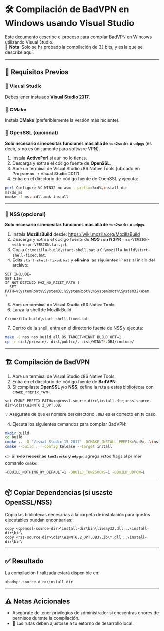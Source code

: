 # 🛠️ Compilación de BadVPN en Windows usando Visual Studio

Este documento describe el proceso para compilar BadVPN en Windows utilizando Visual Studio.  
🔹 **Nota:** Solo se ha probado la compilación de 32 bits, y es la que se describe aquí.

---

## 🔧 Requisitos Previos

### 🧰 Visual Studio

Debes tener instalado **Visual Studio 2017**.

### 🧱 CMake

Instala **CMake** (preferiblemente la versión más reciente).

### 🔐 OpenSSL (opcional)

**Solo necesario si necesitas funciones más allá de `tun2socks` o `udpgw`** (es decir, si no es únicamente para software VPN).

1. Instala **ActivePerl** si aún no lo tienes.
2. Descarga y extrae el código fuente de **OpenSSL**.
3. Abre un terminal de Visual Studio x86 Native Tools (ubicado en Programas -> Visual Studio 2017).
4. Entra en el directorio del código fuente de OpenSSL y ejecuta:

```bash
perl Configure VC-WIN32 no-asm --prefix=%cd%\install-dir
ms\do_ms
nmake -f ms\ntdll.mak install
```

---

### 🔐 NSS (opcional)

**Solo necesario si necesitas funciones más allá de `tun2socks` o `udpgw`**.

1. Instala **MozillaBuild** desde: https://wiki.mozilla.org/MozillaBuild  
2. Descarga y extrae el código fuente de **NSS con NSPR** (`nss-VERSION-with-nspr-VERSION.tar.gz`).
3. Copia `C:\mozilla-build\start-shell.bat` a `C:\mozilla-build\start-shell-fixed.bat`.
4. Edita `start-shell-fixed.bat` y **elimina** las siguientes líneas al inicio del archivo:

```batch
SET INCLUDE=
SET LIB=
IF NOT DEFINED MOZ_NO_RESET_PATH (
  SET PATH=%SystemRoot%\System32;%SystemRoot%;%SystemRoot%\System32\Wbem
)
```

5. Abre un terminal de Visual Studio x86 Native Tools.
6. Lanza la shell de MozillaBuild:

```bash
C:\mozilla-build\start-shell-fixed.bat
```

7. Dentro de la shell, entra en el directorio fuente de NSS y ejecuta:

```bash
make -C nss nss_build_all OS_TARGET=WINNT BUILD_OPT=1
cp -r dist/private/. dist/public/. dist/WINNT*.OBJ/include/
```

---

## 🏗️ Compilación de BadVPN

1. Abre un terminal de Visual Studio x86 Native Tools.
2. Entra en el directorio del código fuente de **BadVPN**.
3. Si compilaste **OpenSSL** y/o **NSS**, define la ruta a estas bibliotecas con `CMAKE_PREFIX_PATH`:

```batch
set CMAKE_PREFIX_PATH=<openssl-source-dir>\install-dir;<nss-source-dir>\dist\WINNT6.2_OPT.OBJ
```

💡 Asegúrate de que el nombre del directorio `.OBJ` es el correcto en tu caso.

4. Ejecuta los siguientes comandos para compilar BadVPN:

```bash
mkdir build
cd build
cmake .. -G "Visual Studio 15 2017" -DCMAKE_INSTALL_PREFIX=%cd%\..\install-dir
cmake --build . --config Release --target install
```

👉 Si **solo necesitas `tun2socks` y `udpgw`**, agrega estos flags al primer comando `cmake`:

```bash
-DBUILD_NOTHING_BY_DEFAULT=1 -DBUILD_TUN2SOCKS=1 -DBUILD_UDPGW=1
```

---

## 📦 Copiar Dependencias (si usaste OpenSSL/NSS)

Copia las bibliotecas necesarias a la carpeta de instalación para que los ejecutables puedan encontrarlas:

```batch
copy <openssl-source-dir>\install-dir\bin\libeay32.dll ..\install-dir\bin\
copy <nss-source-dir>\dist\WINNT6.2_OPT.OBJ\lib\*.dll ..\install-dir\bin\
```

---

## ✅ Resultado

La compilación finalizada estará disponible en:

```plaintext
<badvpn-source-dir>\install-dir
```

---

## ⚠️ Notas Adicionales

- Asegúrate de tener privilegios de administrador si encuentras errores de permisos durante la compilación.
- 📁 Las rutas deben ajustarse a tu entorno de desarrollo local.
